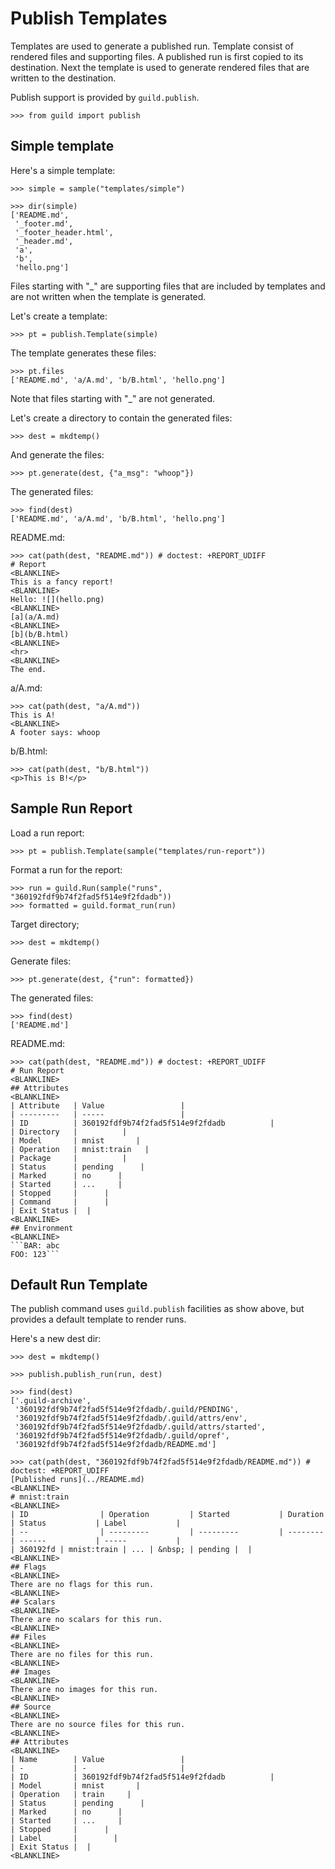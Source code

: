 # Publish Templates

Templates are used to generate a published run. Template consist of
rendered files and supporting files. A published run is first copied
to its destination. Next the template is used to generate rendered
files that are written to the destination.

Publish support is provided by `guild.publish`.

    >>> from guild import publish

## Simple template

Here's a simple template:

    >>> simple = sample("templates/simple")

    >>> dir(simple)
    ['README.md',
     '_footer.md',
     '_footer_header.html',
     '_header.md',
     'a',
     'b',
     'hello.png']

Files starting with "_" are supporting files that are included by
templates and are not written when the template is generated.

Let's create a template:

    >>> pt = publish.Template(simple)

The template generates these files:

    >>> pt.files
    ['README.md', 'a/A.md', 'b/B.html', 'hello.png']

Note that files starting with "_" are not generated.

Let's create a directory to contain the generated files:

    >>> dest = mkdtemp()

And generate the files:

    >>> pt.generate(dest, {"a_msg": "whoop"})

The generated files:

    >>> find(dest)
    ['README.md', 'a/A.md', 'b/B.html', 'hello.png']

README.md:

    >>> cat(path(dest, "README.md")) # doctest: +REPORT_UDIFF
    # Report
    <BLANKLINE>
    This is a fancy report!
    <BLANKLINE>
    Hello: ![](hello.png)
    <BLANKLINE>
    [a](a/A.md)
    <BLANKLINE>
    [b](b/B.html)
    <BLANKLINE>
    <hr>
    <BLANKLINE>
    The end.

a/A.md:

    >>> cat(path(dest, "a/A.md"))
    This is A!
    <BLANKLINE>
    A footer says: whoop

b/B.html:

    >>> cat(path(dest, "b/B.html"))
    <p>This is B!</p>

## Sample Run Report

Load a run report:

    >>> pt = publish.Template(sample("templates/run-report"))

Format a run for the report:

    >>> run = guild.Run(sample("runs", "360192fdf9b74f2fad5f514e9f2fdadb"))
    >>> formatted = guild.format_run(run)

Target directory;

    >>> dest = mkdtemp()

Generate files:

    >>> pt.generate(dest, {"run": formatted})

The generated files:

    >>> find(dest)
    ['README.md']

README.md:

    >>> cat(path(dest, "README.md")) # doctest: +REPORT_UDIFF
    # Run Report
    <BLANKLINE>
    ## Attributes
    <BLANKLINE>
    | Attribute   | Value                 |
    | ---------   | -----                 |
    | ID          | 360192fdf9b74f2fad5f514e9f2fdadb          |
    | Directory   |          |
    | Model       | mnist       |
    | Operation   | mnist:train   |
    | Package     |          |
    | Status      | pending      |
    | Marked      | no      |
    | Started     | ...     |
    | Stopped     |      |
    | Command     |      |
    | Exit Status |  |
    <BLANKLINE>
    ## Environment
    <BLANKLINE>
    ```BAR: abc
    FOO: 123```

## Default Run Template

The publish command uses `guild.publish` facilities as show above, but
provides a default template to render runs.

Here's a new dest dir:

    >>> dest = mkdtemp()

    >>> publish.publish_run(run, dest)

    >>> find(dest)
    ['.guild-archive',
     '360192fdf9b74f2fad5f514e9f2fdadb/.guild/PENDING',
     '360192fdf9b74f2fad5f514e9f2fdadb/.guild/attrs/env',
     '360192fdf9b74f2fad5f514e9f2fdadb/.guild/attrs/started',
     '360192fdf9b74f2fad5f514e9f2fdadb/.guild/opref',
     '360192fdf9b74f2fad5f514e9f2fdadb/README.md']

    >>> cat(path(dest, "360192fdf9b74f2fad5f514e9f2fdadb/README.md")) # doctest: +REPORT_UDIFF
    [Published runs](../README.md)
    <BLANKLINE>
    # mnist:train
    <BLANKLINE>
    | ID                | Operation         | Started           | Duration           | Status           | Label           |
    | --                | ---------         | ---------         | --------           | ------           | -----           |
    | 360192fd | mnist:train | ... | &nbsp; | pending |  |
    <BLANKLINE>
    ## Flags
    <BLANKLINE>
    There are no flags for this run.
    <BLANKLINE>
    ## Scalars
    <BLANKLINE>
    There are no scalars for this run.
    <BLANKLINE>
    ## Files
    <BLANKLINE>
    There are no files for this run.
    <BLANKLINE>
    ## Images
    <BLANKLINE>
    There are no images for this run.
    <BLANKLINE>
    ## Source
    <BLANKLINE>
    There are no source files for this run.
    <BLANKLINE>
    ## Attributes
    <BLANKLINE>
    | Name        | Value                 |
    | -           | -                     |
    | ID          | 360192fdf9b74f2fad5f514e9f2fdadb          |
    | Model       | mnist       |
    | Operation   | train     |
    | Status      | pending      |
    | Marked      | no      |
    | Started     | ...     |
    | Stopped     |      |
    | Label       |        |
    | Exit Status |  |
    <BLANKLINE>
